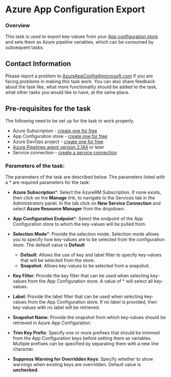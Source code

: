 # Azure App Configuration Export

### Overview

This task is used to export key-values from your [App configuration store](https://learn.microsoft.com/azure/azure-app-configuration/quickstart-azure-app-configuration-create) and sets them as Azure pipeline variables, which can be consumed by subsequent tasks.

## Contact Information

Please report a problem to <AzureAppConfig@microsoft.com> if you are facing problems in making this task work.  You can also share feedback about the task like, what more functionality should be added to the task, what other tasks you would like to have, at the same place.

## Pre-requisites for the task
The following need to be set up for the task to work properly.

- Azure Subscription - [create one for free](https://azure.microsoft.com/free/)
- App Configuration store - [create one for free](https://learn.microsoft.com/azure/azure-app-configuration/quickstart-azure-app-configuration-create#create-an-app-configuration-store)
- Azure DevOps project - [create one for free](https://go.microsoft.com/fwlink/?LinkId=2014881)
- [Azure Pipelines agent version 2.144](https://github.com/microsoft/azure-pipelines-agent/releases/tag/v2.144.0) or later
- Service connection - [create a service connection](https://learn.microsoft.com/azure/azure-app-configuration/push-kv-devops-pipeline#create-a-service-connection)

### Parameters of the task:

The parameters of the task are described below. The parameters listed with a \* are required parameters for the task:

* **Azure Subscription**\*: Select the AzureRM Subscription. If none exists, then click on the **Manage** link, to navigate to the Services tab in the Administrators panel. In the tab click on **New Service Connection** and select **Azure Resource Manager** from the dropdown.

* **App Configuration Endpoint**\*: Select the endpoint of the App Configuration store to which the key-values will be pulled from.

* **Selection Mode**\*: Provide the selection mode. Selection mode allows you to specify how key-values are to be selected from the configuration store. The default value is **Default**
    - **Default**: Allows the use of key and label filter to specify key-values that will be selected from the store.
    - **Snapshot**: Allows key-values to be selected from a snapshot.

* **Key Filter**: Provide the key filter that can be used when selecting key-values from the App Configuration store. A value of \* will select all key-values.

* **Label**: Provide the label filter that can be used when selecting key-values from the App Configuration store. If no label is provided, then key-values with no label will be retrieved.

* **Snapshot Name**: Provide the snapshot from which key-values should be retrieved in Azure App Configuration.

* **Trim Key Prefix**: Specify one or more prefixes that should be trimmed from the App Configuration keys before setting them as variables. Multiple prefixes can be specified by separating them with a new line character.

* **Suppress Warning for Overridden Keys**: Specify whether to show warnings when existing keys are overridden. Default value is **unchecked**.



